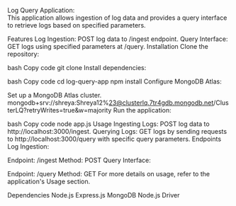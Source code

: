 Log Query Application:  
This application allows ingestion of log data and provides a query interface to retrieve logs based on specified parameters.

Features
Log Ingestion: POST log data to /ingest endpoint.
Query Interface: GET logs using specified parameters at /query.
Installation
Clone the repository:

bash
Copy code
git clone 
Install dependencies:

bash
Copy code
cd log-query-app
npm install
Configure MongoDB Atlas:

Set up a MongoDB Atlas cluster.
mongodb+srv://shreya:Shreya12%23@clusterlq.7tr4gdb.mongodb.net/ClusterLQ?retryWrites=true&w=majority
Run the application:

bash
Copy code
node app.js
Usage
Ingesting Logs: POST log data to http://localhost:3000/ingest.
Querying Logs: GET logs by sending requests to http://localhost:3000/query with specific query parameters.
Endpoints
Log Ingestion:

Endpoint: /ingest
Method: POST
Query Interface:

Endpoint: /query
Method: GET
For more details on usage, refer to the application's Usage section.

Dependencies
Node.js
Express.js
MongoDB Node.js Driver
